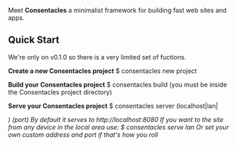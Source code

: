 Meet **Consentacles** a minimalist framework for building fast web sites and apps.

## Quick Start
We're only on v0.1.0 so there is a very limited set of fuctions.

**Create a new Consentacles project**
$ consentacles new project <name>

**Build your Consentacles project**
$ consentacles build
(you must be inside the Consentacles project directory)

**Serve your Consentacles project**
$ consentacles server (localhost|lan|<address>) (port)
By default it serves to http://localhost:8080
If you want to the site from any device in the local area use:
$ consentacles serve lan
Or set your own custom address and port if that's how you roll

